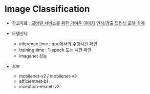# Image Classification

* 참고자료 : [모바일 서비스를 위한 가벼운 이미지 인식/검출 딥러닝 모델 설계](https://deview.kr/2019/schedule/321)

* 모델선택 
    * inference time : gpu에서의 수행시간 확인
    * training time : 1-epoch 도는 시간 확인
    * imagenet 성능

* 후보
    * mobilenet-v2 / mobilenet-v3
    * efficientnet-b1
    * inception-resnet-v2
